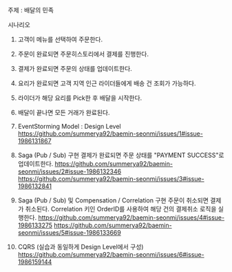 주제 : 배달의 민족

시나리오 
1. 고객이 메뉴를 선택하여 주문한다.
2. 주문이 완료되면 주문히스토리에서 결제를 진행한다.
3. 결제가 완료되면 주문의 상태를 업데이트한다.
4. 요리가 완료되면 고객 지역 인근 라이더들에게 배송 건 조회가 가능하다.
5. 라이더가 해당 요리를 Pick한 후 배달을 시작한다.
6. 배달이 끝나면 모든 거래가 완료된다.
   
1. EventStorming Model : Design Level
https://github.com/summerya92/baemin-seonmi/issues/1#issue-1986131867

2. Saga (Pub / Sub) 구현
결제가 완료되면 주문 상태를 "PAYMENT SUCCESS"로 업데이트한다.
https://github.com/summerya92/baemin-seonmi/issues/2#issue-1986132346
https://github.com/summerya92/baemin-seonmi/issues/3#issue-1986132841

4. Saga (Pub / Sub) 및 Compensation / Correlation 구현
주문이 취소되면 결제가 취소된다.
Correlation 키인 OrderID를 사용하여 해당 건의 결제취소 로직을 실행한다.
https://github.com/summerya92/baemin-seonmi/issues/4#issue-1986133275
https://github.com/summerya92/baemin-seonmi/issues/5#issue-1986133669

5. CQRS (실습과 동일하게 Design Level에서 구성)
https://github.com/summerya92/baemin-seonmi/issues/6#issue-1986159144
